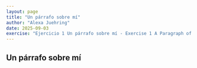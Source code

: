```yaml
---
layout: page
title: "Un párrafo sobre mí"
author: "Alexa Juehring"
date: 2025-09-03
exercise: "Ejercicio 1 Un párrafo sobre mí - Exercise 1 A Paragraph of Me"
---
```


## Un párrafo sobre mí


